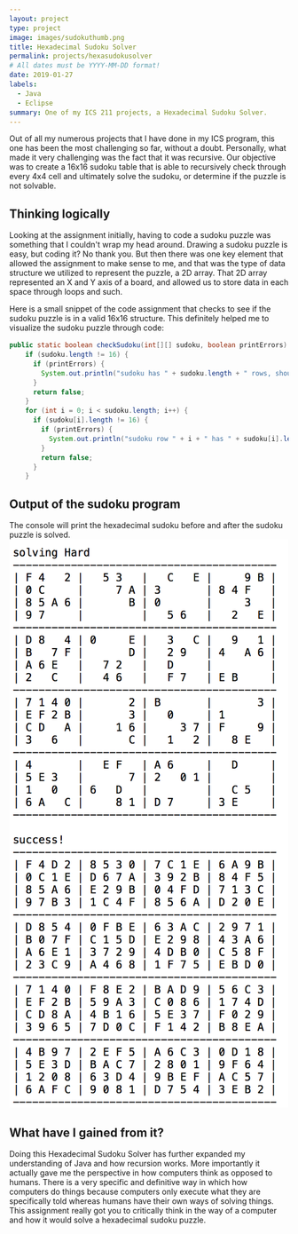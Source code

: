 ```yaml
---
layout: project
type: project
image: images/sudokuthumb.png
title: Hexadecimal Sudoku Solver
permalink: projects/hexasudokusolver
# All dates must be YYYY-MM-DD format!
date: 2019-01-27
labels:
  - Java
  - Eclipse
summary: One of my ICS 211 projects, a Hexadecimal Sudoku Solver.
---
```


Out of all my numerous projects that I have done in my ICS program, this one has been the most challenging so far, without a doubt. Personally, what made it very challenging was the fact that it was recursive. Our objective was to create a 16x16 sudoku table that is able to recursively check through every 4x4 cell and ultimately solve the sudoku, or determine if the puzzle is not solvable.

## Thinking logically

Looking at the assignment initially, having to code a sudoku puzzle was something that I couldn't wrap my head around. Drawing a sudoku puzzle is easy, but coding it? No thank you. But then there was one key element that allowed the assignment to make sense to me, and that was the type of data structure we utilized to represent the puzzle, a 2D array. That 2D array represented an X and Y axis of a board, and allowed us to store data in each space through loops and such. 

Here is a small snippet of the code assignment that checks to see if the sudoku puzzle is in a valid 16x16 structure. This definitely helped me to visualize the sudoku puzzle through code:
```java
public static boolean checkSudoku(int[][] sudoku, boolean printErrors) {
    if (sudoku.length != 16) {
      if (printErrors) {
        System.out.println("sudoku has " + sudoku.length + " rows, should have 16");
      }
      return false;
    }
    for (int i = 0; i < sudoku.length; i++) {
      if (sudoku[i].length != 16) {
        if (printErrors) {
          System.out.println("sudoku row " + i + " has " + sudoku[i].length + " cells, should have 16");
        }
        return false;
      }
    }
```
## Output of the sudoku program

The console will print the hexadecimal sudoku before and after the sudoku puzzle is solved.
<img class="ui small centered rounded image" src="../images/hexasudoku.png"> 


## What have I gained from it?

Doing this Hexadecimal Sudoku Solver has further expanded my understanding of Java and how recursion works. More importantly it actually gave me the perspective in how computers think as opposed to humans. There is a very specific and definitive way in which how computers do things because computers only execute what they are specifically told whereas humans have their own ways of solving things. This assignment really got you to critically think in the way of a computer and how it would solve a hexadecimal sudoku puzzle.
